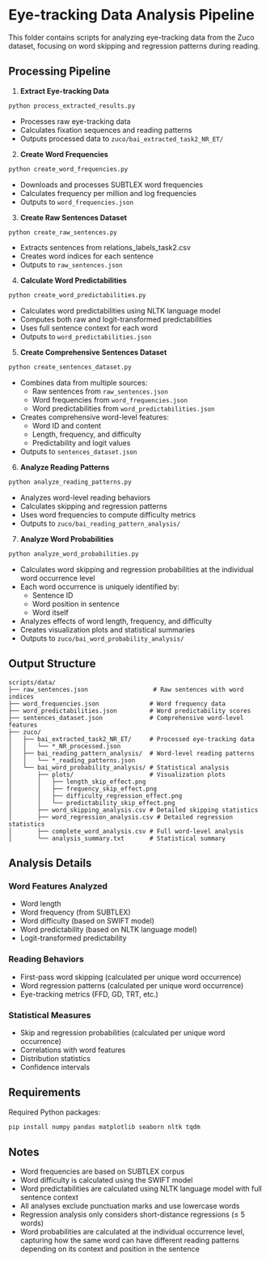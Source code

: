 # Eye-tracking Data Analysis Pipeline

This folder contains scripts for analyzing eye-tracking data from the Zuco dataset, focusing on word skipping and regression patterns during reading.

## Processing Pipeline

1. **Extract Eye-tracking Data**
```bash
python process_extracted_results.py
```
- Processes raw eye-tracking data
- Calculates fixation sequences and reading patterns
- Outputs processed data to `zuco/bai_extracted_task2_NR_ET/`

2. **Create Word Frequencies**
```bash
python create_word_frequencies.py
```
- Downloads and processes SUBTLEX word frequencies
- Calculates frequency per million and log frequencies
- Outputs to `word_frequencies.json`

3. **Create Raw Sentences Dataset**
```bash
python create_raw_sentences.py
```
- Extracts sentences from relations_labels_task2.csv
- Creates word indices for each sentence
- Outputs to `raw_sentences.json`

4. **Calculate Word Predictabilities**
```bash
python create_word_predictabilities.py
```
- Calculates word predictabilities using NLTK language model
- Computes both raw and logit-transformed predictabilities
- Uses full sentence context for each word
- Outputs to `word_predictabilities.json`

5. **Create Comprehensive Sentences Dataset**
```bash
python create_sentences_dataset.py
```
- Combines data from multiple sources:
  - Raw sentences from `raw_sentences.json`
  - Word frequencies from `word_frequencies.json`
  - Word predictabilities from `word_predictabilities.json`
- Creates comprehensive word-level features:
  - Word ID and content
  - Length, frequency, and difficulty
  - Predictability and logit values
- Outputs to `sentences_dataset.json`

6. **Analyze Reading Patterns**
```bash
python analyze_reading_patterns.py
```
- Analyzes word-level reading behaviors
- Calculates skipping and regression patterns
- Uses word frequencies to compute difficulty metrics
- Outputs to `zuco/bai_reading_pattern_analysis/`

7. **Analyze Word Probabilities**
```bash
python analyze_word_probabilities.py
```
- Calculates word skipping and regression probabilities at the individual word occurrence level
- Each word occurrence is uniquely identified by:
  - Sentence ID
  - Word position in sentence
  - Word itself
- Analyzes effects of word length, frequency, and difficulty
- Creates visualization plots and statistical summaries
- Outputs to `zuco/bai_word_probability_analysis/`

## Output Structure

```
scripts/data/
├── raw_sentences.json                  # Raw sentences with word indices
├── word_frequencies.json              # Word frequency data
├── word_predictabilities.json         # Word predictability scores
├── sentences_dataset.json             # Comprehensive word-level features
├── zuco/
│   ├── bai_extracted_task2_NR_ET/     # Processed eye-tracking data
│   │   └── *_NR_processed.json
│   ├── bai_reading_pattern_analysis/  # Word-level reading patterns
│   │   └── *_reading_patterns.json
│   └── bai_word_probability_analysis/ # Statistical analysis
│       ├── plots/                     # Visualization plots
│       │   ├── length_skip_effect.png
│       │   ├── frequency_skip_effect.png
│       │   ├── difficulty_regression_effect.png
│       │   └── predictability_skip_effect.png
│       ├── word_skipping_analysis.csv # Detailed skipping statistics
│       ├── word_regression_analysis.csv # Detailed regression statistics
│       ├── complete_word_analysis.csv # Full word-level analysis
│       └── analysis_summary.txt       # Statistical summary
```

## Analysis Details

### Word Features Analyzed
- Word length
- Word frequency (from SUBTLEX)
- Word difficulty (based on SWIFT model)
- Word predictability (based on NLTK language model)
- Logit-transformed predictability

### Reading Behaviors
- First-pass word skipping (calculated per unique word occurrence)
- Word regression patterns (calculated per unique word occurrence)
- Eye-tracking metrics (FFD, GD, TRT, etc.)

### Statistical Measures
- Skip and regression probabilities (calculated per unique word occurrence)
- Correlations with word features
- Distribution statistics
- Confidence intervals

## Requirements

Required Python packages:
```bash
pip install numpy pandas matplotlib seaborn nltk tqdm
```

## Notes

- Word frequencies are based on SUBTLEX corpus
- Word difficulty is calculated using the SWIFT model
- Word predictabilities are calculated using NLTK language model with full sentence context
- All analyses exclude punctuation marks and use lowercase words
- Regression analysis only considers short-distance regressions (≤ 5 words)
- Word probabilities are calculated at the individual occurrence level, capturing how the same word can have different reading patterns depending on its context and position in the sentence 